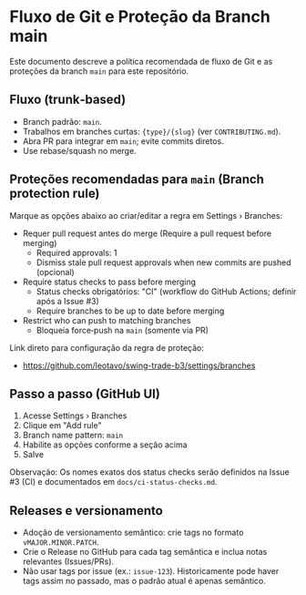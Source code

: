 # Fluxo de Git e Proteção da Branch main

Este documento descreve a política recomendada de fluxo de Git e as proteções da branch `main` para este repositório.

## Fluxo (trunk‑based)

- Branch padrão: `main`.
- Trabalhos em branches curtas: `{type}/{slug}` (ver `CONTRIBUTING.md`).
- Abra PR para integrar em `main`; evite commits diretos.
- Use rebase/squash no merge.

## Proteções recomendadas para `main` (Branch protection rule)

Marque as opções abaixo ao criar/editar a regra em Settings › Branches:

- Requer pull request antes do merge (Require a pull request before merging)
  - Required approvals: 1
  - Dismiss stale pull request approvals when new commits are pushed (opcional)
- Require status checks to pass before merging
  - Status checks obrigatórios: "CI" (workflow do GitHub Actions; definir após a Issue #3)
  - Require branches to be up to date before merging
- Restrict who can push to matching branches
  - Bloqueia force‑push na `main` (somente via PR)

Link direto para configuração da regra de proteção:

- <https://github.com/leotavo/swing-trade-b3/settings/branches>

## Passo a passo (GitHub UI)

1) Acesse Settings › Branches
2) Clique em "Add rule"
3) Branch name pattern: `main`
4) Habilite as opções conforme a seção acima
5) Salve

Observação: Os nomes exatos dos status checks serão definidos na Issue #3 (CI) e documentados em `docs/ci-status-checks.md`.

## Releases e versionamento

- Adoção de versionamento semântico: crie tags no formato `vMAJOR.MINOR.PATCH`.
- Crie o Release no GitHub para cada tag semântica e inclua notas relevantes (Issues/PRs).
- Não usar tags por issue (ex.: `issue-123`). Historicamente pode haver tags assim no passado, mas o padrão atual é apenas semântico.

